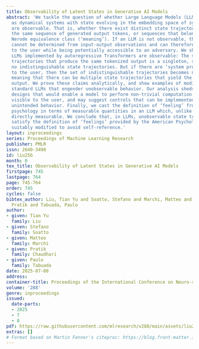 ```yaml
---
title: Observability of Latent States in Generative AI Models
abstract: 'We tackle the question of whether Large Language Models (LLMs), viewed
  as dynamical systems with state evolving in the embedding space of symbolic tokens,
  are observable. That is, whether there exist distinct state trajectories that yield
  the same sequence of generated output tokens, or sequences that belong to the same
  Nerode equivalence class (‘meaning’). If an LLM is not observable, the state trajectory
  cannot be determined from input-output observations and can therefore evolve unbeknownst
  to the user while being potentially accessible to an adversary. We show that current
  LLMs implemented by autoregressive Transformers are observable: The set of state
  trajectories that produce the same tokenized output is a singleton, so there are
  no indistinguishable state trajectories. But if there are ‘system prompts’ not visible
  to the user, then the set of indistinguishable trajectories becomes non-trivial,
  meaning that there can be multiple state trajectories that yield the same tokenized
  output. We prove these claims analytically, and show examples of modifications to
  standard LLMs that engender unobservable behavior. Our analysis sheds light on possible
  designs that would enable a model to perform non-trivial computation that is not
  visible to the user, and may suggest controls that can be implemented to prevent
  unintended behavior. Finally, we cast the definition of ‘feeling’ from cognitive
  psychology in terms of measurable quantities in an LLM which, unlike humans, are
  directly measurable. We conclude that, in LLMs, unobservable state trajectories
  satisfy the definition of ‘feelings’ provided by the American Psychological Association,
  suitably modified to avoid self-reference.'
layout: inproceedings
series: Proceedings of Machine Learning Research
publisher: PMLR
issn: 2640-3498
id: liu25b
month: 0
tex_title: Observability of Latent States in Generative AI Models
firstpage: 745
lastpage: 764
page: 745-764
order: 745
cycles: false
bibtex_author: Liu, Tian Yu and Soatto, Stefano and Marchi, Matteo and Chaudhari,
  Pratik and Tabuada, Paulo
author:
- given: Tian Yu
  family: Liu
- given: Stefano
  family: Soatto
- given: Matteo
  family: Marchi
- given: Pratik
  family: Chaudhari
- given: Paulo
  family: Tabuada
date: 2025-07-08
address:
container-title: Proceedings of the International Conference on Neuro-symbolic Systems
volume: '288'
genre: inproceedings
issued:
  date-parts:
  - 2025
  - 7
  - 8
pdf: https://raw.githubusercontent.com/mlresearch/v288/main/assets/liu25b/liu25b.pdf
extras: []
# Format based on Martin Fenner's citeproc: https://blog.front-matter.io/posts/citeproc-yaml-for-bibliographies/
---
```


